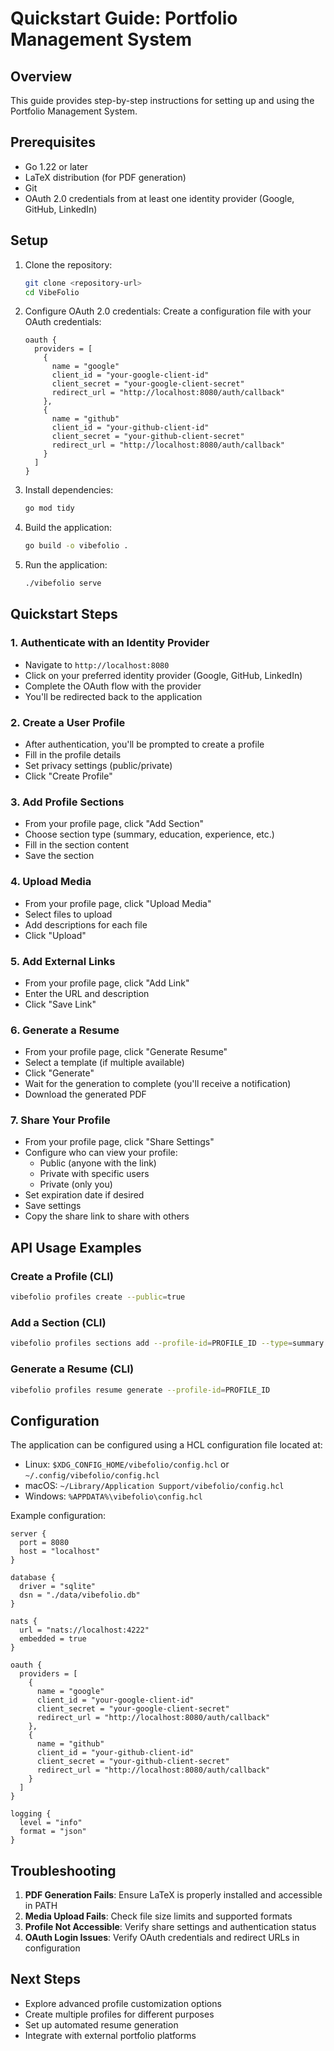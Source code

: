 # Quickstart Guide: Portfolio Management System

## Overview
This guide provides step-by-step instructions for setting up and using the Portfolio Management System.

## Prerequisites
- Go 1.22 or later
- LaTeX distribution (for PDF generation)
- Git
- OAuth 2.0 credentials from at least one identity provider (Google, GitHub, LinkedIn)

## Setup
1. Clone the repository:
   ```bash
   git clone <repository-url>
   cd VibeFolio
   ```

2. Configure OAuth 2.0 credentials:
   Create a configuration file with your OAuth credentials:
   ```hcl
   oauth {
     providers = [
       {
         name = "google"
         client_id = "your-google-client-id"
         client_secret = "your-google-client-secret"
         redirect_url = "http://localhost:8080/auth/callback"
       },
       {
         name = "github"
         client_id = "your-github-client-id"
         client_secret = "your-github-client-secret"
         redirect_url = "http://localhost:8080/auth/callback"
       }
     ]
   }
   ```

3. Install dependencies:
   ```bash
   go mod tidy
   ```

4. Build the application:
   ```bash
   go build -o vibefolio .
   ```

5. Run the application:
   ```bash
   ./vibefolio serve
   ```

## Quickstart Steps

### 1. Authenticate with an Identity Provider
- Navigate to `http://localhost:8080`
- Click on your preferred identity provider (Google, GitHub, LinkedIn)
- Complete the OAuth flow with the provider
- You'll be redirected back to the application

### 2. Create a User Profile
- After authentication, you'll be prompted to create a profile
- Fill in the profile details
- Set privacy settings (public/private)
- Click "Create Profile"

### 3. Add Profile Sections
- From your profile page, click "Add Section"
- Choose section type (summary, education, experience, etc.)
- Fill in the section content
- Save the section

### 4. Upload Media
- From your profile page, click "Upload Media"
- Select files to upload
- Add descriptions for each file
- Click "Upload"

### 5. Add External Links
- From your profile page, click "Add Link"
- Enter the URL and description
- Click "Save Link"

### 6. Generate a Resume
- From your profile page, click "Generate Resume"
- Select a template (if multiple available)
- Click "Generate"
- Wait for the generation to complete (you'll receive a notification)
- Download the generated PDF

### 7. Share Your Profile
- From your profile page, click "Share Settings"
- Configure who can view your profile:
  - Public (anyone with the link)
  - Private with specific users
  - Private (only you)
- Set expiration date if desired
- Save settings
- Copy the share link to share with others

## API Usage Examples

### Create a Profile (CLI)
```bash
vibefolio profiles create --public=true
```

### Add a Section (CLI)
```bash
vibefolio profiles sections add --profile-id=PROFILE_ID --type=summary --title="Professional Summary" --content="Experienced software developer..."
```

### Generate a Resume (CLI)
```bash
vibefolio profiles resume generate --profile-id=PROFILE_ID
```

## Configuration
The application can be configured using a HCL configuration file located at:
- Linux: `$XDG_CONFIG_HOME/vibefolio/config.hcl` or `~/.config/vibefolio/config.hcl`
- macOS: `~/Library/Application Support/vibefolio/config.hcl`
- Windows: `%APPDATA%\vibefolio\config.hcl`

Example configuration:
```hcl
server {
  port = 8080
  host = "localhost"
}

database {
  driver = "sqlite"
  dsn = "./data/vibefolio.db"
}

nats {
  url = "nats://localhost:4222"
  embedded = true
}

oauth {
  providers = [
    {
      name = "google"
      client_id = "your-google-client-id"
      client_secret = "your-google-client-secret"
      redirect_url = "http://localhost:8080/auth/callback"
    },
    {
      name = "github"
      client_id = "your-github-client-id"
      client_secret = "your-github-client-secret"
      redirect_url = "http://localhost:8080/auth/callback"
    }
  ]
}

logging {
  level = "info"
  format = "json"
}
```

## Troubleshooting
1. **PDF Generation Fails**: Ensure LaTeX is properly installed and accessible in PATH
2. **Media Upload Fails**: Check file size limits and supported formats
3. **Profile Not Accessible**: Verify share settings and authentication status
4. **OAuth Login Issues**: Verify OAuth credentials and redirect URLs in configuration

## Next Steps
- Explore advanced profile customization options
- Create multiple profiles for different purposes
- Set up automated resume generation
- Integrate with external portfolio platforms
